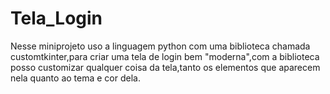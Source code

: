 # Tela_Login

Nesse miniprojeto uso a linguagem python com uma biblioteca chamada customtkinter,para criar uma tela de login bem "moderna",com a biblioteca posso customizar qualquer coisa da tela,tanto os elementos que aparecem nela quanto ao tema e cor dela.
